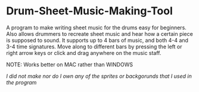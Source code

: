 Drum-Sheet-Music-Making-Tool
============================

A program to make writing sheet music for the drums easy for beginners. Also allows drummers to recreate sheet music and hear how a certain piece is supposed to sound. It supports up to 4 bars of music, and both 4-4 and 3-4 time signatures. Move along to different bars by pressing the left or right arrow keys or click and drag anywhere on the music staff.

NOTE: Works better on MAC rather than WINDOWS

*I did not make nor do I own any of the sprites or backgorunds that I used in the program*
